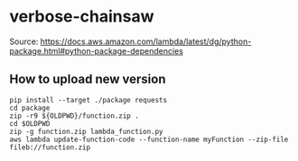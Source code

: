 # verbose-chainsaw

Source: https://docs.aws.amazon.com/lambda/latest/dg/python-package.html#python-package-dependencies

## How to upload new version
```
pip install --target ./package requests
cd package
zip -r9 ${OLDPWD}/function.zip .
cd $OLDPWD
zip -g function.zip lambda_function.py
aws lambda update-function-code --function-name myFunction --zip-file fileb://function.zip
```
